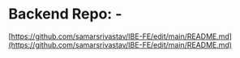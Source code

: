 # Backend Repo: - 
[https://github.com/samarsrivastav/IBE-FE/edit/main/README.md](https://github.com/samarsrivastav/IBE-FE/edit/main/README.md)

